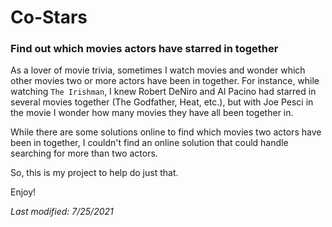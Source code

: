 # Co-Stars
### Find out which movies actors have starred in together

As a lover of movie trivia, sometimes I watch movies and wonder which other movies two or more actors have been in together. For instance, while watching `The Irishman`, I knew Robert DeNiro and Al Pacino had starred in several movies together (The Godfather, Heat, etc.), but with Joe Pesci in the movie I wonder how many movies they have all been together in.

While there are some solutions online to find which movies two actors have been in together, I couldn't find an online solution that could handle searching for more than two actors.

So, this is my project to help do just that.

Enjoy!

*Last modified: 7/25/2021*